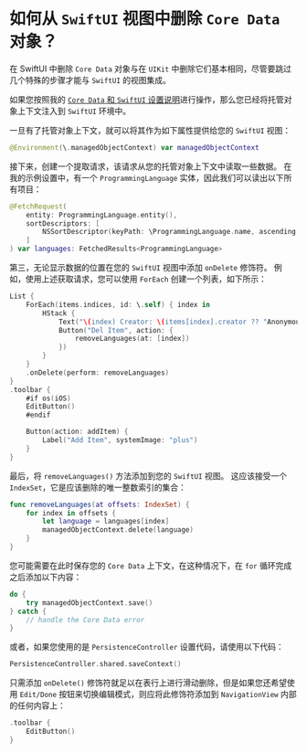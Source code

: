 如何从 `SwiftUI` 视图中删除 `Core Data` 对象？
===

在 SwiftUI 中删除 `Core Data` 对象与在 `UIKit` 中删除它们基本相同，尽管要跳过几个特殊的步骤才能与 `SwiftUI` 的视图集成。

如果您按照我的 [`Core Data` 和 `SwiftUI` 设置说明](../demo2/README.md)进行操作，那么您已经将托管对象上下文注入到 `SwiftUI` 环境中。

一旦有了托管对象上下文，就可以将其作为如下属性提供给您的 `SwiftUI` 视图：

```swift
@Environment(\.managedObjectContext) var managedObjectContext
```

接下来，创建一个提取请求，该请求从您的托管对象上下文中读取一些数据。 在我的示例设置中，有一个 `ProgrammingLanguage` 实体，因此我们可以读出以下所有项目：

```swift
@FetchRequest(
    entity: ProgrammingLanguage.entity(),
    sortDescriptors: [
        NSSortDescriptor(keyPath: \ProgrammingLanguage.name, ascending: true),
    ]
) var languages: FetchedResults<ProgrammingLanguage>
```

第三，无论显示数据的位置在您的 `SwiftUI` 视图中添加 `onDelete` 修饰符。 例如，使用上述获取请求，您可以使用 `ForEach` 创建一个列表，如下所示：

```swift
List {
    ForEach(items.indices, id: \.self) { index in
        HStack {
            Text("\(index) Creator: \(items[index].creator ?? "Anonymous")")
            Button("Del Item", action: {
                removeLanguages(at: [index])
            })
        }
    }
    .onDelete(perform: removeLanguages)
}
.toolbar {
    #if os(iOS)
    EditButton()
    #endif

    Button(action: addItem) {
        Label("Add Item", systemImage: "plus")
    }
}
```

最后，将 `removeLanguages()` 方法添加到您的 `SwiftUI` 视图。 这应该接受一个 `IndexSet`，它是应该删除的唯一整数索引的集合：

```swift
func removeLanguages(at offsets: IndexSet) {
    for index in offsets {
        let language = languages[index]
        managedObjectContext.delete(language)
    }
}
```

您可能需要在此时保存您的 `Core Data` 上下文，在这种情况下，在 `for` 循环完成之后添加以下内容：

```swift
do {
    try managedObjectContext.save()
} catch {
    // handle the Core Data error
}
```

或者，如果您使用的是 `PersistenceController` 设置代码，请使用以下代码：

```swift
PersistenceController.shared.saveContext()
```

只需添加 `onDelete()` 修饰符就足以在表行上进行滑动删除，但是如果您还希望使用 `Edit/Done` 按钮来切换编辑模式，则应将此修饰符添加到 `NavigationView` 内部的任何内容上：

```swift
.toolbar {
    EditButton()
}
```